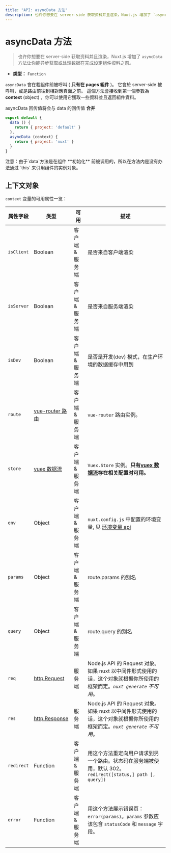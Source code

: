 ```yaml
---
title: "API: asyncData 方法"
description: 也许你想要在 server-side 获取资料并且渲染，Nuxt.js 增加了 `asyncData` 方法让你能异步获取或处理数据在完成设定组件资料之前。
---
```


# asyncData  方法

> 也许你想要在 server-side 获取资料并且渲染，Nuxt.js 增加了 `asyncData` 方法让你能异步获取或处理数据在完成设定组件资料之前。

- **类型：** `Function`

`asyncData` 會在載組件前被呼叫 ( **只有在 pages 組件** )。
它會於 server-side 被呼叫，或是路由前往到相對應頁面之前。
這個方法會接收到第一個參數為 **context** (object) ，你可以使用它獲取一些資料並且返回組件資料。

asyncData 回传值将会与 data 的回传值 **合并**

```js
export default {
  data () {
    return { project: 'default' }
  },
  asyncData (context) {
    return { project: 'nuxt' }
  }
}
```

<div class="Alert Alert--orange">注意：由于`data`方法是在组件 **初始化** 前被调用的，所以在方法内是没有办法通过 `this` 来引用组件的实例对象。</div>

## 上下文对象

`context` 变量的可用属性一览：

| 属性字段 | 类型 | 可用 | 描述 |
|-----|------|--------------|-------------|
| `isClient` | Boolean | 客户端 & 服务端 | 是否来自客户端渲染 |
| `isServer` | Boolean | 客户端 & 服务端 | 是否来自服务端渲染 |
| `isDev` | Boolean | 客户端 & 服务端 | 是否是开发(dev) 模式，在生产环境的数据缓存中用到 |
| `route` | [vue-router 路由](https://router.vuejs.org/zh-cn/api/route-object.html) | 客户端 & 服务端 | `vue-router` 路由实例。|
| `store` | [vuex 数据流](http://vuex.vuejs.org/zh-cn/api.html#vuexstore-instance-properties) | 客户端 & 服务端 | `Vuex.Store` 实例。**只有[vuex 数据流](/guide/vuex-store)存在相关配置时可用。** |
| `env` | Object | 客户端 & 服务端 | `nuxt.config.js` 中配置的环境变量, 见 [环境变量 api](/api/configuration-env)  |
| `params` | Object | 客户端 & 服务端 | route.params 的别名 |
| `query` | Object | 客户端 & 服务端 | route.query 的别名 |
| `req` | [http.Request](https://nodejs.org/api/http.html#http_class_http_incomingmessage) | 服务端 | Node.js API 的 Request 对象。如果 nuxt 以中间件形式使用的话，这个对象就根据你所使用的框架而定。*`nuxt generate` 不可用*。 |
| `res` | [http.Response](https://nodejs.org/api/http.html#http_class_http_serverresponse) | 服务端 | Node.js API 的 Request 对象。如果 nuxt 以中间件形式使用的话，这个对象就根据你所使用的框架而定。*`nuxt generate` 不可用*。 |
| `redirect` | Function | 客户端 & 服务端 | 用这个方法重定向用户请求到另一个路由。状态码在服务端被使用，默认 302。`redirect([status,] path [, query])` |
| `error` | Function | 客户端 & 服务端 | 用这个方法展示错误页：`error(params)`。`params` 参数应该包含 `statusCode` 和 `message` 字段。 |
